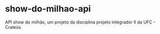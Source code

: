 # show-do-milhao-api
API show do milhão, um projeto da disciplina projeto integrador II da UFC - Crateús
